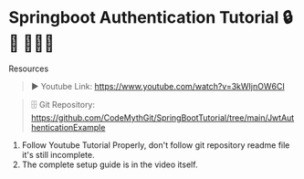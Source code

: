 # Springboot Authentication Tutorial 🔒🔑 🍃🌴🌴

Resources
> ▶️ Youtube Link: https://www.youtube.com/watch?v=3kWIjnOW6CI

> 🗄️ Git Repository: https://github.com/CodeMythGit/SpringBootTutorial/tree/main/JwtAuthenticationExample

1. Follow Youtube Tutorial Properly, don't follow git repository readme file it's still incomplete.
2. The complete setup guide is in the video itself.

